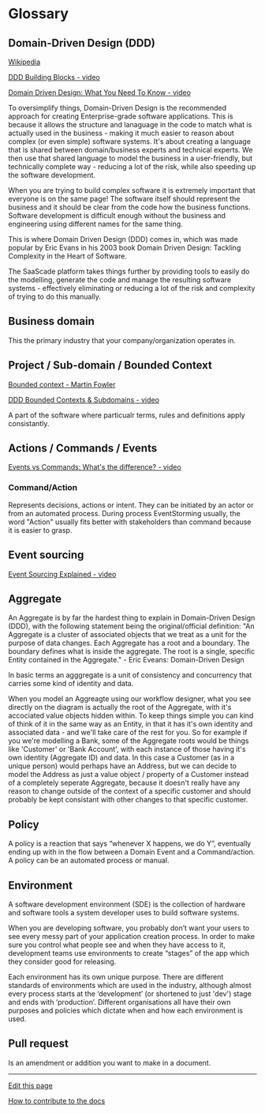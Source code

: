 # Glossary

## Domain-Driven Design (DDD)
[Wikipedia](https://en.wikipedia.org/wiki/Domain-driven_design)

[DDD Building Blocks - video](https://www.youtube.com/watch?v=xFl-QQZJFTA)

[Domain Driven Design: What You Need To Know - video](https://www.youtube.com/watch?v=4rhzdZIDX_k)
 

To oversimplify things, Domain-Driven Design is the recommended approach for creating Enterprise-grade software applications.
This is because it allows the structure and lanaguage in the code to match what is actually used in the business - making it much easier to reason about complex (or even simple) software systems. It's about creating a language that is shared between domain/business experts and technical experts. We then use that shared language to model the business in a user-friendly, but technically complete way - reducing a lot of the risk, while also speeding up the software development.



When you are trying to build complex software it is extremely important that everyone is on the same page!
The software itself should represent the business and it should be clear from the code how the business functions. 
Software development is difficult enough without the business and engineering using different names for the same thing.

This is where Domain Driven Design (DDD) comes in, which was made popular by Eric Evans in his 2003 book Domain Driven Design: Tackling Complexity in the Heart of Software.


The SaaScade platform takes things further by providing tools to easily do the modelling, generate the code and manage the resulting software systems - effectively eliminating or reducing a lot of the risk and complexity of trying to do this manually.



## Business domain
This the primary industry that your company/organization operates in.


## Project / Sub-domain / Bounded Context
[Bounded context - Martin Fowler](https://martinfowler.com/bliki/BoundedContext.html)

[DDD Bounded Contexts & Subdomains - video](https://www.youtube.com/watch?v=NvBsEnDgA4o)

A part of the software where particualr terms, rules and definitions apply consistantly.


## Actions / Commands / Events
[Events vs Commands: What's the difference? - video](https://www.youtube.com/watch?v=vS7sCJ1uezY)

### Command/Action
Represents decisions, actions or intent. They can be initiated by an actor or from an automated process. During process EventStorming usually, the word "Action" usually fits better with stakeholders than command because it is easier to grasp.


## Event sourcing
[Event Sourcing Explained - video](https://www.youtube.com/watch?v=yFjzGRb8NOk)


## Aggregate
An Aggregate is by far the hardest thing to explain in Domain-Driven Design (DDD), with the following statement being the original/official definition:
"An Aggregate is a cluster of associated objects that we treat as a unit for the purpose of data changes. 
Each Aggregate has a root and a boundary.
The boundary defines what is inside the aggregate.
The root is a single, specific Entity contained in the Aggregate." - Eric Eveans: Domain-Driven Design


In basic terms an agggregate is a unit of consistency and concurrency that carries some kind of identity and data.

When you model an Aggreagte using our workflow designer, what you see directly on the diagram is actually the root of the Aggregate, with it's accociated value objects hidden within.
To keep things simple you can kind of think of it in the same way as an Entity, in that it has it's own identity and associated data - and we'll take care of the rest for you.
So for example if you we're modelling a Bank, some of the Aggregate roots would be things like 'Customer' or 'Bank Account', with each instance of those having it's own identity (Aggregate ID) and data. In this case a Customer (as in a unique person) would perhaps have an Address, but we can decide to model the Address as just a value object / property of a Customer instead of a completely seperate Aggregate, because it doesn't really have any reason to change outside of the context of a specific customer and should probably be kept consistant with other changes to that specific customer.


## Policy
A policy is a reaction that says “whenever X happens, we do Y”, eventually ending up with in the flow between a Domain Event and a Command/action. A policy can be an automated process or manual. 


## Environment
A software development environment (SDE) is the collection of hardware and software tools a system developer uses to build software systems.

When you are developing software, you probably don’t want your users to see every messy part of your application creation process. In order to make sure you control what people see and when they have access to it, development teams use environments to create “stages” of the app which they consider good for releasing.

Each environment has its own unique purpose. There are different standards of environments which are used in the industry, although almost every process starts at the ‘development’ (or shortened to just 'dev') stage and ends with ‘production’. Different organisations all have their own purposes and policies which dictate when and how each environment is used.


## Pull request
Is an amendment or addition you want to make in a document.


---
[Edit this page](https://github.com/saascade/platform.saascade.com/edit/main/General/Glossary/README.md)

[How to contribute to the docs](../HowToContribute/README.md)
